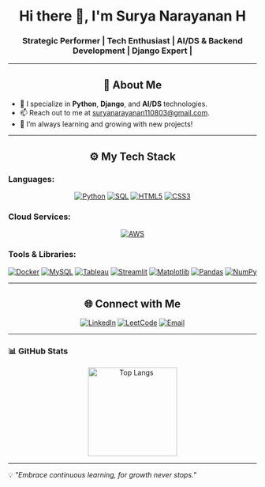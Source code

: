 <H1 align="center">Hi there 👋, I'm Surya Narayanan H</H1>

<H3 align="center">Strategic Performer | Tech Enthusiast | AI/DS & Backend Development | Django Expert | </H3>


---


<H2 align="center">
  🔭 About Me
</H2>

- 🚀 I specialize in **Python**, **Django**, and **AI/DS** technologies.
- 📫 Reach out to me at [suryanarayanan110803@gmail.com](mailto:suryanarayanan110803@gmail.com).
- 🌱 I’m always learning and growing with new projects!

---

<H2 align="center">
  ⚙️ My Tech Stack
</H2>

### **Languages:**
<p align="center">
  <a href="https://www.python.org/"><img src="https://img.shields.io/badge/-Python-3776AB?logo=python&logoColor=white" alt="Python" /></a>
  <a href="https://www.mysql.com/"><img src="https://img.shields.io/badge/-SQL-4479A1?logo=mysql&logoColor=white" alt="SQL" /></a>
  <a href="https://www.w3.org/html/"><img src="https://img.shields.io/badge/-HTML5-E34F26?logo=html5&logoColor=white" alt="HTML5" /></a>
  <a href="https://www.w3.org/Style/CSS/"><img src="https://img.shields.io/badge/-CSS3-1572B6?logo=css3&logoColor=white" alt="CSS3" /></a>
</p>

### **Cloud Services:**
<p align="center">
  <a href="https://aws.amazon.com/"><img src="https://img.shields.io/badge/-AWS-232F3E?logo=amazonaws&logoColor=white" alt="AWS" /></a>
</p>

### **Tools & Libraries:**
<p align="center">
  <a href="https://www.docker.com/"><img src="https://img.shields.io/badge/-Docker-2496ED?logo=docker&logoColor=white" alt="Docker" /></a>
  <a href="https://www.mysql.com/"><img src="https://img.shields.io/badge/-MySQL-4479A1?logo=mysql&logoColor=white" alt="MySQL" /></a>
  <a href="https://www.tableau.com/"><img src="https://img.shields.io/badge/-Tableau-E97627?logo=tableau&logoColor=white" alt="Tableau" /></a>
  <a href="https://streamlit.io/"><img src="https://img.shields.io/badge/-Streamlit-FF4B4B?logo=streamlit&logoColor=white" alt="Streamlit" /></a>
  <a href="https://matplotlib.org/"><img src="https://img.shields.io/badge/-Matplotlib-0076A8?logo=matplotlib&logoColor=white" alt="Matplotlib" /></a>
  <a href="https://pandas.pydata.org/"><img src="https://img.shields.io/badge/-Pandas-150458?logo=pandas&logoColor=white" alt="Pandas" /></a>
  <a href="https://numpy.org/"><img src="https://img.shields.io/badge/-NumPy-013243?logo=numpy&logoColor=white" alt="NumPy" /></a>
</p>



---

<H2 align="center">🌐 Connect with Me</H2>
<p align="center">
  <a href="https://www.linkedin.com/in/suryanarayanan-h/"><img src="https://img.shields.io/badge/-LinkedIn-0A66C2?logo=linkedin&logoColor=white" alt="LinkedIn" /></a>
  <a href="https://leetcode.com/suryanarayanaH2003/"><img src="https://img.shields.io/badge/-LeetCode-F8C94C?logo=leetcode&logoColor=black" alt="LeetCode" /></a>
  <a href="mailto:suryanarayanan110803@gmail.com"><img src="https://img.shields.io/badge/-Email-D14836?logo=gmail&logoColor=white" alt="Email" /></a>
</p>



---

### 📊 GitHub Stats

<p align="center">
  <img height="180em" src="https://github-readme-stats.vercel.app/api/top-langs/?username=suryanarayanaH2003&layout=compact&langs_count=7&theme=light" alt="Top Langs" />
</p>

---

💡 *"Embrace continuous learning, for growth never stops."*

